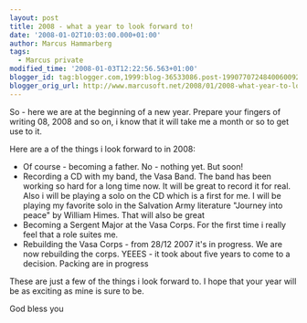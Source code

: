 ```yaml
---
layout: post
title: 2008 - what a year to look forward to!
date: '2008-01-02T10:03:00.000+01:00'
author: Marcus Hammarberg
tags:
  - Marcus private
modified_time: '2008-01-03T12:22:56.563+01:00'
blogger_id: tag:blogger.com,1999:blog-36533086.post-1990770724840060092
blogger_orig_url: http://www.marcusoft.net/2008/01/2008-what-year-to-look-forward-too.html
---
```


So - here we are at the beginning of a new year. Prepare your
fingers of writing 08, 2008 and so on, i know that it will take me a
month or so to get use to it.

Here are a of the things i look forward to in 2008:

-   Of course - becoming a father. No - nothing yet. But soon!
-   Recording a CD with my band, the Vasa Band. The band has been
    working so hard for a long time now. It will be great to record it
    for real.
    Also i will be playing a solo on the CD which is a first for me. I
    will be playing my favorite solo in the Salvation Army literature
    "Journey into peace" by William Himes. That will also be great
-   Becoming a Sergent Major at the Vasa Corps. For the first time i
    really feel that a role suites me.
-   Rebuilding the Vasa Corps - from 28/12 2007 it's in progress. We are
    now rebuilding the corps. YEEES - it took about five years to come
    to a decision. Packing are in progress

These are just a few of the things i look forward to. I hope that your
year will be as exciting as mine is sure to be.

God bless you
